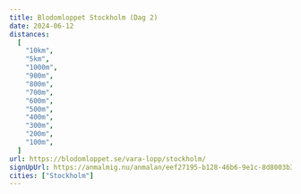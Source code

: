 ```yaml
---
title: Blodomloppet Stockholm (Dag 2)
date: 2024-06-12
distances:
  [
    "10km",
    "5km",
    "1000m",
    "900m",
    "800m",
    "700m",
    "600m",
    "500m",
    "400m",
    "300m",
    "200m",
    "100m",
  ]
url: https://blodomloppet.se/vara-lopp/stockholm/
signUpUrl: https://anmalmig.nu/anmalan/eef27195-b128-46b6-9e1c-8d8003b3e469/
cities: ["Stockholm"]
---
```

